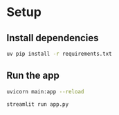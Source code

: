 # Setup

## Install dependencies

```bash
uv pip install -r requirements.txt
```

## Run the app

```bash
uvicorn main:app --reload
```
```bash
streamlit run app.py
```